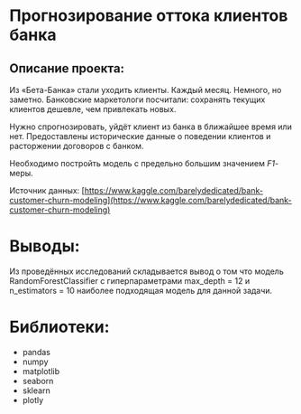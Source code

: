 # Прогнозирование оттока клиентов банка

## Описание проекта:
Из «Бета-Банка» стали уходить клиенты. Каждый месяц. Немного, но заметно. Банковские маркетологи посчитали: сохранять текущих клиентов дешевле, чем привлекать новых.

Нужно спрогнозировать, уйдёт клиент из банка в ближайшее время или нет. Предоставлены исторические данные о поведении клиентов и расторжении договоров с банком. 

Необходимо постройть модель с предельно большим значением *F1*-меры. 

Источник данных: [https://www.kaggle.com/barelydedicated/bank-customer-churn-modeling](https://www.kaggle.com/barelydedicated/bank-customer-churn-modeling)

# Выводы:
Из проведённых исследований складывается вывод о том что модель RandomForestClassifier с гиперпараметрами max_depth = 12 и n_estimators = 10 наиболее подходящая модель для данной задачи. 


# Библиотеки:
* pandas
* numpy
* matplotlib
* seaborn
* sklearn
* plotly
